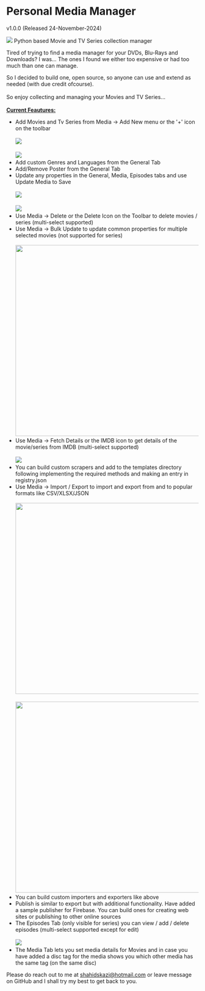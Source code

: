 # Personal Media Manager
v1.0.0 (Released 24-November-2024)

<img src="images/banner.png" />
Python based Movie and TV Series collection manager

Tired of trying to find a media manager for your DVDs, Blu-Rays and Downloads?
I was... The ones I found we either too expensive or had too much than one can manage.

So I decided to build one, open source, so anyone can use and extend as needed (with due credit ofcourse).<br/><br/>
So enjoy collecting and managing your Movies and TV Series...<br/><br/>
<b><u>Current Feautures:</u></b>
<ul>
    <li>
        Add Movies and Tv Series from Media -> Add New menu or the '+' icon on the toolbar<br/><br/>
        <img src="images/screens/001-movies.png" /><br/><br/>
        <img src="images/screens/004-series.png" /><br/>
    </li>
    <li>Add custom Genres and Languages from the General Tab<br/></li>
    <li>Add/Remove Poster from the General Tab<br/></li>
    <li>
        Update any properties in the General, Media, Episodes tabs and use Update Media to Save<br/><br/>
        <img src="images/screens/002-movie-media.png" /><br/><br/>
        <img src="images/screens/003-movie-cast.png" /><br/>
    </li>
    <li>Use Media -> Delete or the Delete Icon on the Toolbar to delete movies / series (multi-select supported)<br/></li>
    <li>
        Use Media -> Bulk Update to update common properties for multiple selected movies (not supported for series)<br/><br/>
        <img src="images/screens/010-bulk-update.png" width="500" /><br/>
    </li>
    <li>
        Use Media -> Fetch Details or the IMDB icon to get details of the movie/series from IMDB (multi-select supported)<br/><br/>
        <img src="images/screens/009-imdb.png" /><br/>
    </li>
    <li>You can build custom scrapers and add to the templates directory following implementing the required methods and making an entry in registry.json<br/></li>
    <li>
        Use Media -> Import / Export to import and export from and to popular formats like CSV/XLSX/JSON<br/><br/>
        <img src="images/screens/011-import.png" width="500" /><br/><br/>
        <img src="images/screens/012-export.png" width="500" /><br/>
    </li>
    <li>You can build custom importers and exporters like above<br/></li>
    <li>Publish is similar to export but with additional functionality. Have added a sample publisher for Firebase. You can build ones for creating web sites or publishing to other online sources<br/></li>
    <li>
        The Episodes Tab (only visible for series) you can view / add / delete episodes (multi-select supported except for edit)<br/><br/>
        <img src="images/screens/005-series-episodes.png" /><br/>
    </li>
    <li>The Media Tab lets you set media details for Movies and in case you have added a disc tag for the media shows you which other media has the same tag (on the same disc)<br/></li>
</ul>
Please do reach out to me at <a href="mailto:shahidskazi@hotmail.com">shahidskazi@hotmail.com</a> or leave message on GitHub and I shall try my best to get back to you.
